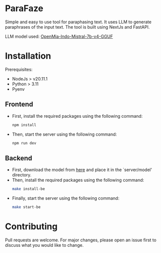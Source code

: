 # ParaFaze

Simple and easy to use tool for paraphasing text. It uses LLM to generate paraphrases of the input text. The tool is
built using NextJs and FastAPI.

LLM model
used: [OpenMia-Indo-Mistral-7b-v4-GGUF](https://huggingface.co/indischepartij/OpenMia-Indo-Mistral-7b-v4-GGUF)

# Installation

Prerequisites:

-   NodeJs > v20.11.1
-   Python > 3.11
-   Pyenv

## Frontend

-   First, install the required packages using the following command:
    ```bash
    npm install
    ```
-   Then, start the server using the following command:
    ```bash
    npm run dev
    ```

## Backend

-   First, download the model from [here](https://huggingface.co/indischepartij/OpenMia-Indo-Mistral-7b-v4-GGUF/tree/main)
    and place it in the `server/model' directory.
-   Then, install the required packages using the following command:
    ```bash
    make install-be
    ```
-   Finally, start the server using the following command:
    ```bash
    make start-be
    ```

# Contributing

Pull requests are welcome. For major changes, please open an issue first to discuss what you would like to change.
